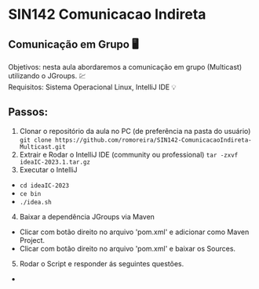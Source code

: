 # SIN142 Comunicacao Indireta
## Comunicação em Grupo :desktop_computer:
Objetivos: nesta aula abordaremos a comunicação em grupo (Multicast) utilizando o JGroups. :chart: \
Requisitos: Sistema Operacional Linux, IntelliJ IDE :bulb:

## Passos:

1. Clonar o repositório da aula no PC (de preferência na pasta do usuário)
`git clone https://github.com/romoreira/SIN142-ComunicacaoIndireta-Multicast.git`
2. Extrair e Rodar o IntelliJ IDE (community ou professional)
`tar -zxvf ideaIC-2023.1.tar.gz`
3. Executar o IntelliJ
- `cd ideaIC-2023`
- `ce bin`
- `./idea.sh`
4. Baixar a dependência JGroups via Maven
- Clicar com botão direito no arquivo 'pom.xml' e adicionar como Maven Project.
- Clicar com botão direito no arquivo 'pom.xml' e baixar os Sources.
5. Rodar o Script e responder ás seguintes questões.

- 
